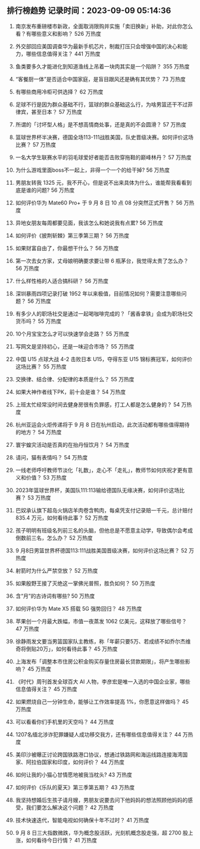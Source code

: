 
## 排行榜趋势 记录时间：2023-09-09 05:14:36
  
  1. 南京发布重磅楼市新政，全面取消限购并实施「卖旧换新」补助，对此你怎么看？有哪些意义和影响？ 526 万热度
    
  2. 外交部回应美国调查华为最新手机芯片，制裁打压只会增强中国的决心和能力，哪些信息值得关注？ 441 万热度
    
  3. 鱼类要多久才能进化到知道渔线上吊着一块肉其实是一个陷阱？ 355 万热度
    
  4. “客餐厨一体”是否适合中国家庭，是盲目跟风还是确有其优势？ 73 万热度
    
  5. 有哪些商用冷柜可供选择？ 62 万热度
    
  6. 足球不行是因为群众基础不行，篮球的群众基础这么行，为啥男篮还干不过菲律宾，甚至日本？ 57 万热度
    
  7. 所谓的「讨坏型人格」是不想高情商处事，还是真的不会圆滑？ 57 万热度
    
  8. 篮球世界杯半决赛，德国全场113-111战胜美国，队史晋级决赛。如何评价这场比赛？ 57 万热度
    
  9. 一名大学生联赛水平的羽毛球爱好者能否击败穿拖鞋的巅峰林丹？ 57 万热度
    
  10. 为什么游戏里面boss不一起上，非得一个一个的给干掉? 56 万热度
    
  11. 男朋友转我 1325 元，我不开心，但是说不出来具体为什么，谁能帮我看看到底是谁的问题? 56 万热度
    
  12. 如何评价华为 Mate60 Pro+ 于 9 月 8 日 10 点 08 分突然正式开售？ 56 万热度
    
  13. 异地女朋友每周都要见面，我该怎么和她说我有点累? 56 万热度
    
  14. 如何评价《披荆斩棘》第三季第三期？ 56 万热度
    
  15. 如果财富自由了，你最想干什么？ 56 万热度
    
  16. 第一次去女方家，丈母娘明确要求要让带 6 瓶茅台，我觉得太贵了怎么办？ 56 万热度
    
  17. 什么样性格的人适合搞科研？ 56 万热度
    
  18. 深圳暴雨四项记录打破 1952 年以来极值，目前情况如何？需要注意哪些问题？ 56 万热度
    
  19. 有多少人的职场社交是通过一起喝咖啡完成的？「酱香拿铁」会成为职场社交货币吗？ 55 万热度
    
  20. 10个月宝宝怎么才可以快速学会走路？ 55 万热度
    
  21. 写网文是坚持初心，还是一味迎合市场？ 55 万热度
    
  22. 中国 U15 点球大战 4-2 击败日本 U15，夺得东亚 U15 锦标赛冠军，如何评价这场比赛？ 55 万热度
    
  23. 交换律、结合律、分配律的本质是什么？ 55 万热度
    
  24. 如果大神作者线下PK，前十会是谁？ 54 万热度
    
  25. 上班太忙经常没时间去健身房很有负罪感，打工人都是怎么健身的？ 54 万热度
    
  26. 杭州亚运会火炬传递将于 9 月 8 日在杭州启动，此次活动都有哪些值得期待的地方？ 54 万热度
    
  27. 寰宇蝗灾活动是否真的在抬丹恒饮月？ 54 万热度
    
  28. 请问，猫有表情吗？ 54 万热度
    
  29. 一线老师呼吁教师节淡化「礼数」，走心不「走礼」，教师节如何庆祝才更有意义和价值？ 53 万热度
    
  30. 2023年篮球世界杯，美国队111:113输给德国队无缘决赛，如何评价这场比赛？ 53 万热度
    
  31. 巴奴承认旗下超岛火锅店羊肉卷含鸭肉，每桌凭支付记录赔一千元，总计赔付 835.4 万元，如何看待此事？ 52 万热度
    
  32. 孩子明明有班级名列前三名的头脑，但他总是不愿意主动学，导致偶尔会考成倒数前三名，怎么办？ 52 万热度
    
  33. 9 月8日男篮世界杯德国113:111战胜美国晋级决赛，如何评价这场比赛？ 52 万热度
    
  34. 射箭时为什么严禁空放？ 52 万热度
    
  35. 如果殷野王接了灭绝这一掌佛光普照，胜负如何？ 50 万热度
    
  36. 含“月”的古诗词有哪些? 50 万热度
    
  37. 如何评价华为 Mate X5 搭载 5G 强势回归？ 48 万热度
    
  38. 苹果创一个月最大跌幅，市值一夜蒸发 1062 亿美元，这释放了哪些信号？ 47 万热度
    
  39. 徐静雨发文要当男篮国家队主教练，称「年薪只要5万、若成绩不如乔尔杰维奇将倒贴20万」，如何看待此事？ 45 万热度
    
  40. 上海发布「调整本市住房公积金购买存量住房最长贷款期限」，将产生哪些影响？ 45 万热度
    
  41. 《时代》周刊首发全球百大 AI 人物，李彦宏是唯一入选的中国企业家，哪些信息值得关注？ 45 万热度
    
  42. 如果燃烧自己一分钟生命，能够让工作效率提高 1%，你愿意这样做吗？ 45 万热度
    
  43. 可以看看你们手机里的天空吗？ 44 万热度
    
  44. 1207名缅北涉诈犯罪嫌疑人成功移交我方，还有哪些信息值得关注？ 44 万热度
    
  45. 美印沙被曝正讨论跨国铁路港口协议，想通过铁路网和海运线路连接海湾国家、阿拉伯国家和印度，如何评价？ 44 万热度
    
  46. 如何让我的小猫心甘情愿地被我当枕头? 43 万热度
    
  47. 如何评价《乐队的夏天》第三季第五期？ 43 万热度
    
  48. 我坚持想婚后生孩子请月嫂，男朋友说要去问下他妈妈的想法照顾他妈妈的感受，我们要怎么解决这个问题？ 42 万热度
    
  49. 技术快速迭代，智能电视如何确保十年不过时？ 41 万热度
    
  50. 9 月 8 日三大指数微跌，华为概念股活跃，光刻机概念股走强，超 2700 股上涨，如何看待今日行情？ 41 万热度
    